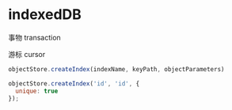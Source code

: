 # indexedDB


事物 transaction

游标 cursor
```js
objectStore.createIndex(indexName, keyPath, objectParameters)
```
```js
objectStore.createIndex('id', 'id', {
  unique: true
});
```
